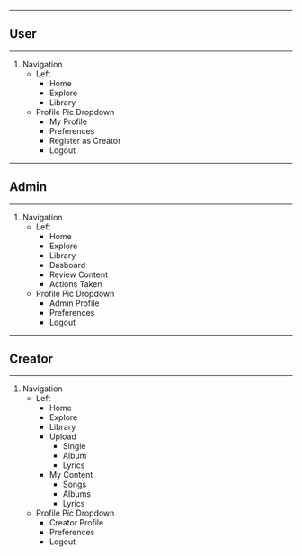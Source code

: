 ------------------------------------------
## User
------------------------------------------

1. Navigation
    - Left
	    + Home
	    + Explore
	    + Library
	- Profile Pic Dropdown
		+ My Profile
		+ Preferences
		+ Register as Creator
		+ Logout
		
		
-----------------------------------------
## Admin
-----------------------------------------
1. Navigation
    - Left
	    + Home
	    + Explore
	    + Library
	    + Dasboard
	    + Review Content
	    + Actions Taken
	- Profile Pic Dropdown
		+ Admin Profile
		+ Preferences
		+ Logout


-----------------------------------------
## Creator
-----------------------------------------
1. Navigation
    - Left
	    + Home
	    + Explore
	    + Library
	    + Upload
		    * Single
		    * Album
		    * Lyrics
	    + My Content
		    * Songs
		    * Albums
		    * Lyrics
	- Profile Pic Dropdown
		+ Creator Profile
		+ Preferences
		+ Logout

